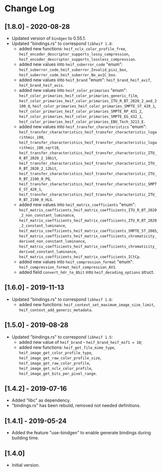 # Change Log

## [1.8.0] - 2020-08-28

- Updated version of ``bindgen`` to 0.55.1.
- Updated "bindings.rs" to correspond ``libheif 1.8``:
  - added new functions: ``heif_nclx_color_profile_free``, 
    ``heif_encoder_descriptor_supports_lossy_compression``,
    ``heif_encoder_descriptor_supports_lossless_compression``.
  - added new values into ``heif_suberror_code`` "enum":
    ``heif_suberror_code_heif_suberror_Invalid_pixi_box``,
    ``heif_suberror_code_heif_suberror_No_av1C_box``.
  - added new values into ``heif_brand`` "enum":
    ``heif_brand_heif_avif``, ``heif_brand_heif_avis``.
  - added new values into ``heif_color_primaries`` "enum":
    ``heif_color_primaries_heif_color_primaries_generic_film``, 
    ``heif_color_primaries_heif_color_primaries_ITU_R_BT_2020_2_and_2100_0``,
    ``heif_color_primaries_heif_color_primaries_SMPTE_ST_428_1``,
    ``heif_color_primaries_heif_color_primaries_SMPTE_RP_431_2``,
    ``heif_color_primaries_heif_color_primaries_SMPTE_EG_432_1``,
    ``heif_color_primaries_heif_color_primaries_EBU_Tech_3213_E``.
  - added new values into ``heif_transfer_characteristics`` "enum":
    ``heif_transfer_characteristics_heif_transfer_characteristic_logarithmic_100``,
    ``heif_transfer_characteristics_heif_transfer_characteristic_logarithmic_100_sqrt10``,
    ``heif_transfer_characteristics_heif_transfer_characteristic_ITU_R_BT_2020_2_10bit``,
    ``heif_transfer_characteristics_heif_transfer_characteristic_ITU_R_BT_2020_2_12bit``,
    ``heif_transfer_characteristics_heif_transfer_characteristic_ITU_R_BT_2100_0_PQ``,
    ``heif_transfer_characteristics_heif_transfer_characteristic_SMPTE_ST_428_1``,
    ``heif_transfer_characteristics_heif_transfer_characteristic_ITU_R_BT_2100_0_HLG``.   
  - added new values into ``heif_matrix_coefficients`` "enum":
    ``heif_matrix_coefficients_heif_matrix_coefficients_ITU_R_BT_2020_2_non_constant_luminance``,
    ``heif_matrix_coefficients_heif_matrix_coefficients_ITU_R_BT_2020_2_constant_luminance``,
    ``heif_matrix_coefficients_heif_matrix_coefficients_SMPTE_ST_2085``,
    ``heif_matrix_coefficients_heif_matrix_coefficients_chromaticity_derived_non_constant_luminance``,
    ``heif_matrix_coefficients_heif_matrix_coefficients_chromaticity_derived_constant_luminance``,
    ``heif_matrix_coefficients_heif_matrix_coefficients_ICtCp``.
  - added new values into ``heif_compression_format`` "enum":
    ``heif_compression_format_heif_compression_AV1``.
  - added field ``convert_hdr_to_8bit`` into ``heif_decoding_options`` struct.

## [1.6.0] - 2019-11-13

- Updated "bindings.rs" to correspond ``libheif 1.6``:
  - added new functions: ``heif_context_set_maximum_image_size_limit``, 
    ``heif_context_add_generic_metadata``.

## [1.5.0] - 2019-08-28

- Updated "bindings.rs" to correspond ``libheif 1.5``:
  - added new value of ``heif_brand`` - ``heif_brand_heif_msf1 = 10``;
  - added new functions: ``heif_get_file_mime_type``, ``heif_image_get_color_profile_type``,
    ``heif_image_get_raw_color_profile_size``, ``heif_image_get_raw_color_profile``,
    ``heif_image_get_nclx_color_profile``, ``heif_image_get_bits_per_pixel_range``.

## [1.4.2] - 2019-07-16

- Added "libc" as dependency.
- "bindings.rs" has been rebuild, removed not needed definitions. 

## [1.4.1] - 2019-05-24

- Added the feature "use-bindgen" to enable generate bindings
  during building time.

## [1.4.0]

- Initial version.
